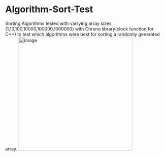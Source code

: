 # Algorithm-Sort-Test

Sorting Algorithms tested with varrying array sizes (1,10,100,10000,100000,1000000) with Chrono library(clock function for C++) to test which algorithms were best for sorting a randomly generated array.
<img width="358" alt="image" src="https://user-images.githubusercontent.com/38815217/195664075-f0cc048e-161d-4cc6-b415-daf912f2a7d8.png">
